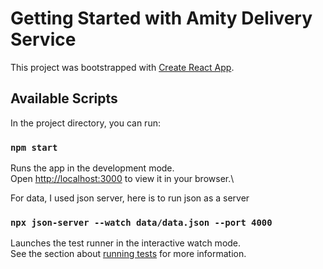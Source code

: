 # Getting Started with Amity Delivery Service

This project was bootstrapped with [Create React App](https://github.com/facebook/create-react-app).

## Available Scripts

In the project directory, you can run: 

### `npm start`

Runs the app in the development mode.\
Open [http://localhost:3000](http://localhost:3000) to view it in your browser.\

For data, I used json server, here is to run json as a server

### `npx json-server --watch data/data.json --port 4000`

Launches the test runner in the interactive watch mode.\
See the section about [running tests](https://facebook.github.io/create-react-app/docs/running-tests) for more information.
